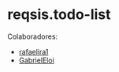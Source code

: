 # reqsis.todo-list

Colaboradores:
- [rafaelira1](https://www.github.com/rafaelira1)
- [GabrielEloi](https://www.github.com/GabrielEloi)
